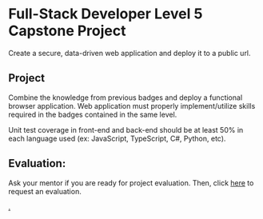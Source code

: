 # Full-Stack Developer Level 5 Capstone Project

Create a secure, data-driven web application and deploy it to a public url.

## Project

Combine the knowledge from previous badges and deploy a functional browser application. Web application must properly implement/utilize skills required in the badges contained in the same level.

Unit test coverage in front-end and back-end should be at least 50% in each language used (ex: JavaScript, TypeScript, C#, Python, etc). 


## Evaluation:

Ask your mentor if you are ready for project evaluation. Then, click [here](https://webdev.codex.academy/capstone5) to request an evaluation.

[.](level-5)